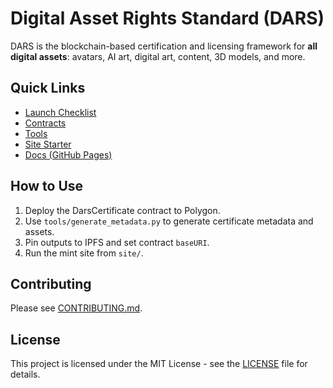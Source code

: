 # Digital Asset Rights Standard (DARS)

DARS is the blockchain-based certification and licensing framework for **all digital assets**: avatars, AI art, digital art, content, 3D models, and more.

## Quick Links
- [Launch Checklist](docs/LAUNCH_CHECKLIST.md)
- [Contracts](contracts/)
- [Tools](tools/)
- [Site Starter](site/)
- [Docs (GitHub Pages)](https://yourusername.github.io/digital-asset-rights-standard/)

## How to Use
1. Deploy the DarsCertificate contract to Polygon.
2. Use `tools/generate_metadata.py` to generate certificate metadata and assets.
3. Pin outputs to IPFS and set contract `baseURI`.
4. Run the mint site from `site/`.

## Contributing
Please see [CONTRIBUTING.md](CONTRIBUTING.md).

## License
This project is licensed under the MIT License - see the [LICENSE](LICENSE) file for details.
